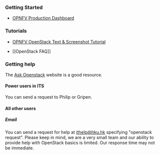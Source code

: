 
### Getting Started
* [OPNFV Production Dashboard](http://175.159.190.15)

### Tutorials
* [OPNFV OpenStack Text & Screenshot Tutorial](https://github.com/philipho11/opnfv-hku/wiki/openstack-tutorial-index)

* [[OpenStack FAQ]] 


### Getting help

The [Ask Openstack](https://ask.openstack.org/en/questions/) website is a good resource.

#### Power users in ITS
You can send a request to Philip or Gripen.


#### All other users

##### Email
You can send a request for help at ithelp@hku.hk specifying "openstack request".  Please keep in mind, we are a very small team and our ability to provide help with OpenStack basics is limited.  Our response time may not be immediate.


